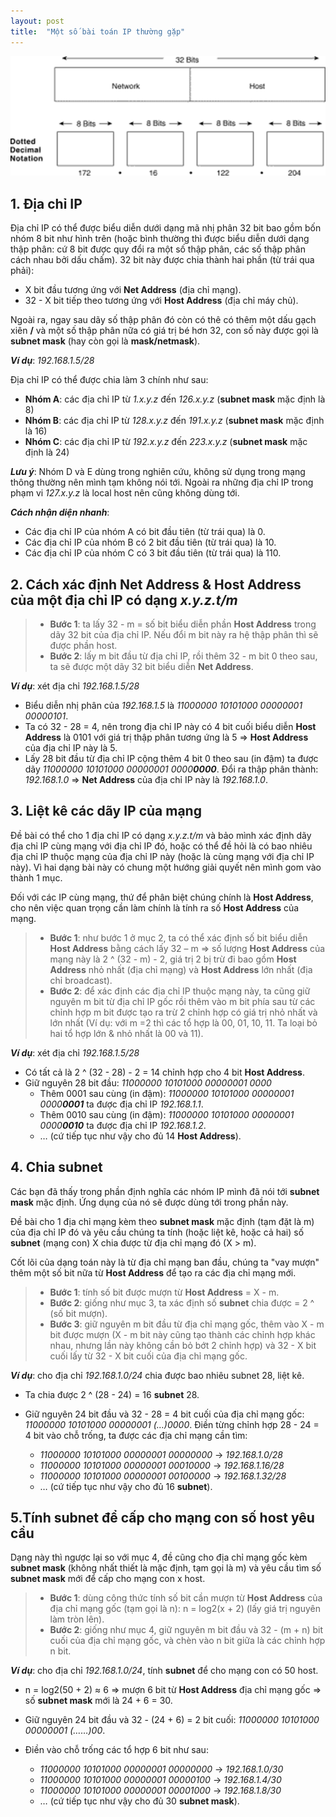 ```yaml
---
layout: post
title:  "Một số bài toán IP thường gặp"
---
```


![](/images/2019-06-10-Mot-so-bai-toan-IP-thuong-gap-1.png)

## 1. Địa chỉ IP

Địa chỉ IP có thể được biểu diễn dưới dạng mã nhị phân 32 bit bao gồm bốn nhóm 8 bit như hình trên (hoặc bình thường thì được biểu diễn dưới 
dạng thập phân: cứ 8 bit được quy đổi ra một số thập phân, các số thập phân cách nhau bởi dấu chấm). 32 bit này được chia thành hai phần 
(từ trái qua phải): 

- X bit đầu tương ứng với **Net Address** (địa chỉ mạng).
- 32 - X bit tiếp theo tương ứng với **Host Address** (địa chỉ máy chủ). 

Ngoài ra, ngay sau dãy số thập phân đó còn có thê có thêm một dấu gạch xiên **/** và một số thập phân nữa có giá trị bé hơn 32, con số 
này được gọi là **subnet mask** (hay còn gọi là **mask/netmask**).

**_Ví dụ_**: _192.168.1.5/28_

Địa chỉ IP có thể được chia làm 3 chính như sau:

- **Nhóm A**: các địa chỉ IP từ _1.x.y.z_ đến _126.x.y.z_ (**subnet mask** mặc định là 8)
- **Nhóm B**: các địa chỉ IP từ _128.x.y.z_ đến _191.x.y.z_ (**subnet mask** mặc định là 16)
- **Nhóm C**: các địa chỉ IP từ _192.x.y.z_ đến _223.x.y.z_ (**subnet mask** mặc định là 24)

**_Lưu ý_**: Nhóm D và E dùng trong nghiên cứu, không sử dụng trong mạng thông thường nên mình tạm không nói tới. Ngoài ra những địa chỉ IP trong phạm 
vi _127.x.y.z_ là local host nên cũng không dùng tới.

**_Cách nhận diện nhanh_**:

- Các địa chỉ IP của nhóm A có bit đầu tiên (từ trái qua) là 0.
- Các địa chỉ IP của nhóm B có 2 bit đầu tiên (từ trái qua) là 10.
- Các địa chỉ IP của nhóm C có 3 bit đầu tiên (từ trái qua) là 110.

## 2. Cách xác định Net Address & Host Address của một địa chỉ IP có dạng _x.y.z.t/m_

> * **Bước 1**: ta lấy 32 - m = số bit biểu diễn phần **Host Address** trong dãy 32 bit của địa chỉ IP. Nếu đổi m bit này ra hệ thập phân thì sẽ được phần host.
> * **Bước 2**: lấy m bit đầu từ địa chỉ IP, rồi thêm 32 - m bit 0 theo sau, ta sẽ được một dãy 32 bit biểu diễn **Net Address**.

**_Ví dụ_**: xét địa chỉ _192.168.1.5/28_
  - Biểu diễn nhị phân của _192.168.1.5_ là _11000000 10101000 00000001 00000101_.
  - Ta có 32 - 28 = 4, nên trong địa chỉ IP này có 4 bit cuối biểu diễn **Host Address** là 0101 với giá trị thập phân tương ứng là 5 
=> **Host Address** của địa chỉ IP này là 5.
  - Lấy 28 bit đầu từ địa chỉ IP cộng thêm 4 bit 0 theo sau (in đậm) ta được dãy _11000000 10101000 00000001 0000**0000**_.
Đổi ra thập phân thành: _192.168.1.0_ => **Net Address** của địa chỉ IP này là _192.168.1.0_.

## 3. Liệt kê các dãy IP của mạng

Đề bài có thể cho 1 địa chỉ IP có dạng _x.y.z.t/m_ và bảo mình xác định dãy địa chỉ IP cùng mạng với địa chỉ IP đó, hoặc có thể đề hỏi là
có bao nhiêu địa chỉ IP thuộc mạng của địa chỉ IP này (hoặc là cùng mạng với địa chỉ IP này). Vì hai dạng bài này có chung một hướng giải
quyết nên mình gom vào thành 1 mục.

Đối với các IP cùng mạng, thứ để phân biệt chúng chính là **Host Address**, cho nên việc quan trọng cần làm chính là tính ra số **Host 
Address** của mạng.
> * **Bước 1**: như bước 1 ở mục 2, ta có thể xác định số bit biểu diễn **Host Address** bằng cách lấy 32 – m => 
số lượng **Host Address** của mạng này là 2 ^ (32 - m) - 2, giá trị 2 bị trừ đi bao gồm **Host Address** nhỏ nhất (địa chỉ mạng) và **Host Address** lớn nhất (địa chỉ broadcast).
> * **Bước 2**: để xác định các địa chỉ IP thuộc mạng này, ta cũng giữ nguyên m bit từ địa chỉ IP gốc rồi thêm vào m bit phía sau từ các chỉnh hợp m bit được tạo ra  trừ 2 chỉnh hợp có giá trị nhỏ nhất và lớn nhất
(Ví dụ: với m =2 thì các tổ hợp là 00, 01, 10, 11. Ta loại bỏ hai tổ hợp lớn & nhỏ nhất là 00 và 11).

**_Ví dụ_**: xét địa chỉ _192.168.1.5/28_
- Có tất cả là 2 ^ (32 - 28) - 2 = 14 chỉnh hợp cho 4 bit **Host Address**.
- Giữ nguyên 28 bit đầu: _11000000 10101000 00000001 0000_
  + Thêm 0001 sau cùng (in đậm): _11000000 10101000 00000001 0000**0001**_ ta được địa chỉ IP _192.168.1.1_.
  + Thêm 0010 sau cùng (in đậm): _11000000 10101000 00000001 0000**0010**_ ta được địa chỉ IP _192.168.1.2_.
  + … (cứ tiếp tục như vậy cho đủ 14 **Host Address**).
  
## 4. Chia subnet

Các bạn đã thấy trong phần định nghĩa các nhóm IP mình đã nói tới **subnet mask** mặc định. Ứng dụng của nó sẽ được dùng tới trong phần này.

Đề bài cho 1 địa chỉ mạng kèm theo **subnet mask** mặc định (tạm đặt là m) của địa chỉ IP đó và yêu cầu chúng ta tính (hoặc liệt kê, hoặc cả hai) số **subnet** (mạng con) X chia được từ địa chỉ mạng đó 
(X > m).

Cốt lõi của dạng toán này là từ địa chỉ mạng ban đầu, chúng ta "vay mượn" thêm một số bit nữa từ **Host Address** để tạo ra các địa chỉ 
mạng mới.

> * **Bước 1**: tính số bit được mượn từ **Host Address** = X - m.
> * **Bước 2**: giống như mục 3, ta xác định số **subnet** chia được = 2 ^ (số bit mượn).
> * **Bước 3**: giữ nguyên m bit đầu từ địa chỉ mạng gốc, thêm vào X - m bit được mượn (X - m bit này cũng tạo thành các chỉnh hợp khác nhau,
nhưng lần này không cần bỏ bớt 2 chỉnh hợp) và 32 - X bit cuối lấy từ 32 - X bit cuối của địa chỉ mạng gốc.

**_Ví dụ_**: cho địa chỉ _192.168.1.0/24_ chia được bao nhiêu subnet 28, liệt kê.

- Ta chia được 2 ^ (28 - 24) = 16 **subnet** 28.
- Giữ nguyên 24 bit đầu và 32 - 28 = 4 bit cuối của địa chỉ mạng gốc: _11000000 10101000 00000001 (…)0000_.
Điền từng chỉnh hợp 28 - 24 = 4 bit vào chỗ trống, ta được các địa chỉ mạng cần tìm:

  + _11000000 10101000 00000001 00000000_ -> _192.168.1.0/28_
  + _11000000 10101000 00000001 00010000_ -> _192.168.1.16/28_
  + _11000000 10101000 00000001 00100000_ -> _192.168.1.32/28_
  + … (cứ tiếp tục như vậy cho đủ 16 **subnet**).
  
## 5.Tính subnet để cấp cho mạng con số host yêu cầu
Dạng này thì ngược lại so với mục 4, đề cũng cho địa chỉ mạng gốc kèm **subnet mask** (không nhất thiết là mặc định, tạm gọi là m) và 
yêu cầu tìm số **subnet mask** mới để cấp cho mạng con x host.
> * **Bước 1**: dùng công thức tính số bit cần mượn từ **Host Address** của địa chỉ mạng gốc (tạm gọi là n): n = log2(x + 2) (lấy giá trị nguyên làm tròn lên).
> * **Bước 2**: giống như mục 4, giữ nguyên m bit đầu và 32 - (m + n) bit cuối của địa chỉ mạng gốc, và chèn vào n bit giữa là các chỉnh hợp n bit.

**_Ví dụ_**: cho địa chỉ _192.168.1.0/24_, tính **subnet** để cho mạng con có 50 host.
- n = log2(50 + 2) ≈ 6 => mượn 6 bit từ **Host Address** địa chỉ mạng gốc => số **subnet mask** mới là 24 + 6 = 30.
- Giữ nguyên 24 bit đầu và 32 - (24 + 6) = 2 bit cuối: _11000000 10101000 00000001 (……)00_.
- Điền vào chỗ trống các tổ hợp 6 bit như sau:

  + _11000000 10101000 00000001 00000000_ -> _192.168.1.0/30_
  + _11000000 10101000 00000001 00000100_ -> _192.168.1.4/30_
  + _11000000 10101000 00000001 00001000_ -> _192.168.1.8/30_
  + … (cứ tiếp tục như vậy cho đủ 30 **subnet mask**).
